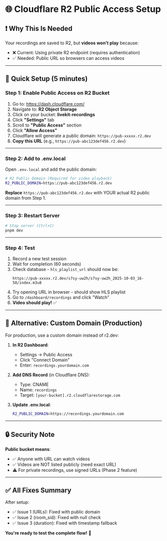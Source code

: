 # 🌐 Cloudflare R2 Public Access Setup

## ❗ Why This Is Needed

Your recordings are saved to R2, but **videos won't play** because:

- ❌ Current: Using private R2 endpoint (requires authentication)
- ✅ Needed: Public URL so browsers can access videos

---

## 🚀 Quick Setup (5 minutes)

### **Step 1: Enable Public Access on R2 Bucket**

1. Go to: https://dash.cloudflare.com/
2. Navigate to: **R2 Object Storage**
3. Click on your bucket: **livekit-recordings**
4. Click **"Settings"** tab
5. Scroll to **"Public Access"** section
6. Click **"Allow Access"**
7. Cloudflare will generate a public domain: `https://pub-xxxxx.r2.dev`
8. **Copy this URL** (e.g., `https://pub-abc123def456.r2.dev`)

---

### **Step 2: Add to .env.local**

Open `.env.local` and add the public domain:

```bash
# R2 Public Domain (Required for video playback)
R2_PUBLIC_DOMAIN=https://pub-abc123def456.r2.dev
```

**Replace** `https://pub-abc123def456.r2.dev` with YOUR actual R2 public domain from Step 1.

---

### **Step 3: Restart Server**

```bash
# Stop server (Ctrl+C)
pnpm dev
```

---

### **Step 4: Test**

1. Record a new test session
2. Wait for completion (60 seconds)
3. Check database - `hls_playlist_url` should now be:
   ```
   https://pub-xxxxx.r2.dev/s7sy-uw2h/s7sy-uw2h_2025-10-03_16-58/index.m3u8
   ```
4. Try opening URL in browser - should show HLS playlist
5. Go to `/dashboard/recordings` and click "Watch"
6. **Video should play!** ✅

---

## 🎯 Alternative: Custom Domain (Production)

For production, use a custom domain instead of r2.dev:

1. **In R2 Dashboard**:
   - Settings → Public Access
   - Click "Connect Domain"
   - Enter: `recordings.yourdomain.com`

2. **Add DNS Record** (in Cloudflare DNS):
   - Type: CNAME
   - Name: `recordings`
   - Target: `[your-bucket].r2.cloudflarestorage.com`

3. **Update .env.local**:
   ```bash
   R2_PUBLIC_DOMAIN=https://recordings.yourdomain.com
   ```

---

## 🔒 Security Note

**Public bucket means**:

- ✅ Anyone with URL can watch videos
- ✅ Videos are NOT listed publicly (need exact URL)
- ⚠️ For private recordings, use signed URLs (Phase 2 feature)

---

## ✅ All Fixes Summary

After setup:

- ✅ Issue 1 (URLs): Fixed with public domain
- ✅ Issue 2 (room_sid): Fixed with null check
- ✅ Issue 3 (duration): Fixed with timestamp fallback

**You're ready to test the complete flow!** 🎉
